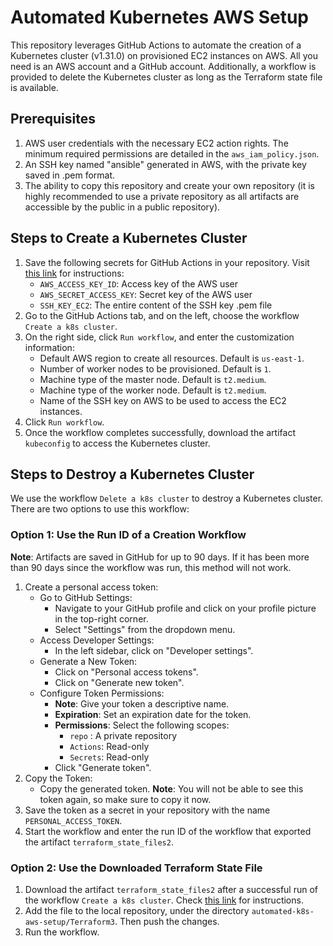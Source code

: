 # Automated Kubernetes AWS Setup

This repository leverages GitHub Actions to automate the creation of a Kubernetes cluster (v1.31.0) on provisioned EC2 instances on AWS. All you need is an AWS account and a GitHub account. Additionally, a workflow is provided to delete the Kubernetes cluster as long as the Terraform state file is available.

## Prerequisites
1. AWS user credentials with the necessary EC2 action rights. The minimum required permissions are detailed in the `aws_iam_policy.json`.
2. An SSH key named "ansible" generated in AWS, with the private key saved in .pem format.
3. The ability to copy this repository and create your own repository (it is highly recommended to use a private repository as all artifacts are accessible by the public in a public repository).

## Steps to Create a Kubernetes Cluster
1. Save the following secrets for GitHub Actions in your repository. Visit [this link](https://docs.github.com/en/actions/security-guides/using-secrets-in-github-actions#creating-secrets-for-a-repository) for instructions:
   - `AWS_ACCESS_KEY_ID`: Access key of the AWS user
   - `AWS_SECRET_ACCESS_KEY`: Secret key of the AWS user
   - `SSH_KEY_EC2`: The entire content of the SSH key .pem file
2. Go to the GitHub Actions tab, and on the left, choose the workflow `Create a k8s cluster`.
3. On the right side, click `Run workflow`, and enter the customization information:
   - Default AWS region to create all resources. Default is `us-east-1`.
   - Number of worker nodes to be provisioned. Default is `1`.
   - Machine type of the master node. Default is `t2.medium`.
   - Machine type of the worker node. Default is `t2.medium`.
   - Name of the SSH key on AWS to be used to access the EC2 instances.
4. Click `Run workflow`.
5. Once the workflow completes successfully, download the artifact `kubeconfig` to access the Kubernetes cluster.

## Steps to Destroy a Kubernetes Cluster
We use the workflow `Delete a k8s cluster` to destroy a Kubernetes cluster. There are two options to use this workflow:

### Option 1: Use the Run ID of a Creation Workflow
**Note**: Artifacts are saved in GitHub for up to 90 days. If it has been more than 90 days since the workflow was run, this method will not work.

1. Create a personal access token:
   - Go to GitHub Settings:
     - Navigate to your GitHub profile and click on your profile picture in the top-right corner.
     - Select "Settings" from the dropdown menu.
   - Access Developer Settings:
     - In the left sidebar, click on "Developer settings".
   - Generate a New Token:
     - Click on "Personal access tokens".
     - Click on "Generate new token".
   - Configure Token Permissions:
     - **Note**: Give your token a descriptive name.
     - **Expiration**: Set an expiration date for the token.
     - **Permissions**: Select the following scopes:
       - `repo` : A private repository
       - `Actions`: Read-only
       - `Secrets`: Read-only
     - Click "Generate token".
2. Copy the Token:
   - Copy the generated token. **Note**: You will not be able to see this token again, so make sure to copy it now.
3. Save the token as a secret in your repository with the name `PERSONAL_ACCESS_TOKEN`.
4. Start the workflow and enter the run ID of the workflow that exported the artifact `terraform_state_files2`.

### Option 2: Use the Downloaded Terraform State File
1. Download the artifact `terraform_state_files2` after a successful run of the workflow `Create a k8s cluster`. Check [this link](https://docs.github.com/en/actions/managing-workflow-runs-and-deployments/managing-workflow-runs/downloading-workflow-artifacts) for instructions.
2. Add the file to the local repository, under the directory `automated-k8s-aws-setup/Terraform3`. Then push the changes.
3. Run the workflow.
